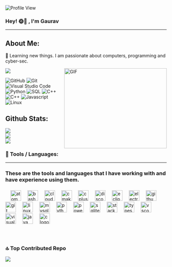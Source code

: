 ![Profile View](https://komarev.com/ghpvc/?username=gaur-avvv&style=plastic&color=blueviolet)
### Hey! 🌞🌚 , I'm Gaurav
<hr />



 ## About Me: 
💜 Learning new things. I am passionate about computers, programming and cyber-sec.

<img align="right" alt="GIF" src="https://media.giphy.com/media/2IudUHdI075HL02Pkk/giphy.gif?raw=true" width="320" height="250" /></div>

![](https://quotes-github-readme.vercel.app/api?type=horizontal&theme=radical)




![GitHub](https://img.shields.io/badge/-GitHub-05122A?style=flat&logo=github)
![Git](https://img.shields.io/badge/-Git-05122A?style=flat&logo=git)
![Visual Studio Code](https://img.shields.io/badge/-Visual%20Studio%20Code-05122A?style=flat&logo=visual-studio-code&logoColor=007ACC)
![Python](https://img.shields.io/badge/-Python-05122A?style=flat&logo=python)
![SQL](https://img.shields.io/badge/-SQL-05122A?style=flat&logo=mysql)
![C++](https://img.shields.io/badge/-C++-05122A?style=flat&logo=c%2B%2B)
![C++](https://img.shields.io/badge/-C-05122A?style=flat&logo=c)
![Javascript](https://img.shields.io/badge/-Java-05122A?style=flat&logo=java)
![Linux](https://img.shields.io/badge/-Linux-05122A?style=flat&logo=linux)

## Github Stats:
![](https://github-readme-stats.vercel.app/api?username=gaur-avvv&theme=midnight-purple&hide_border=false&include_all_commits=true&count_private=true)<br/>
![](https://github-readme-streak-stats.herokuapp.com/?user=gaur-avvv&theme=midnight-purple&hide_border=false)<br/>
![](https://github-readme-stats.vercel.app/api/top-langs/?username=gaur-avvv&theme=midnight-purple&hide_border=false&include_all_commits=true&count_private=true&layout=compact)
 

### 🔮 Tools / Languages:
<hr />

<h3 align="left"> These are the tools and languages that I have working with and have experience using them.</h3>

###

<div align="left">
  <img width="12" />
  <img src="https://skillicons.dev/icons?i=atom" height="33" alt="atom logo"  />
  <img width="12" />
  <img src="https://skillicons.dev/icons?i=bash" height="33" alt="bash logo"  />
  <img width="12" />
  <img src="https://skillicons.dev/icons?i=cloudflare" height="33" alt="cloudflare logo"  />
  <img width="12" />
  <img src="https://skillicons.dev/icons?i=cmake" height="33" alt="cmake logo"  />
  <img width="12" />
  <img src="https://skillicons.dev/icons?i=cpp" height="33" alt="cplusplus logo"  />
  <img width="12" />
  <img src="https://skillicons.dev/icons?i=discord" height="33" alt="discord logo"  />
  <img width="12" />
  <img src="https://skillicons.dev/icons?i=eclipse" height="33" alt="eclipseide logo"  />
  <img width="12" />
  <img src="https://skillicons.dev/icons?i=electron" height="33" alt="electron logo"  />
  <img width="12" />
  <img src="https://skillicons.dev/icons?i=github" height="33" alt="github logo"  />
  <img width="12" />
  <img src="https://skillicons.dev/icons?i=git" height="33" alt="git logo"  />
  <img width="12" />
  <img src="https://skillicons.dev/icons?i=linux" height="33" alt="linux logo"  />
  <img width="12" />
  <img src="https://skillicons.dev/icons?i=mysql" height="33" alt="mysql logo"  />
  <img width="12" />
  <img src="https://skillicons.dev/icons?i=py" height="33" alt="python logo"  />
  <img width="12" />
  <img src="https://skillicons.dev/icons?i=powershell" height="33" alt="powershell logo"  />
  <img width="12" />
  <img src="https://skillicons.dev/icons?i=sqlite" height="33" alt="sqlite logo"  />
  <img width="12" />
  <img src="https://skillicons.dev/icons?i=stackoverflow" height="33" alt="stackoverflow logo"  />
  <img width="12" />
  <img src="https://skillicons.dev/icons?i=ts" height="33" alt="typescript logo"  />
  <img width="12" />
  <img src="https://skillicons.dev/icons?i=vscode" height="33" alt="vscode logo"  />
  <img width="12" />
  <img src="https://skillicons.dev/icons?i=visualstudio" height="33" alt="visualstudio logo"  />
  <img width = "12" />
  <img src="https://skillicons.dev/icons?i=java" height="33" alt="java logo"  />
  <img width = "12" />
  <img src="https://skillicons.dev/icons?i=c" height="33" alt="c logo"  />
</div>

###

<br clear="both">

###

### 🔝 Top Contributed Repo
![](https://github-contributor-stats.vercel.app/api?username=gaur-avvv&limit=5&theme=midnight-purple&combine_all_yearly_contributions=true)

<!-- Proudly created with GPRM ( https://gprm.itsvg.in ) -->
<!--
**gaur-avvv/gaur-avvv** is a ✨ _special_ ✨ repository because its `README.md` (this file) appears on your GitHub profile.

Here are some ideas to get you started:

- 🔭 I’m currently working on ...
- 🌱 I’m currently learning ...
- 👯 I’m looking to collaborate on ...
- 🤔 I’m looking for help with ...
- 💬 Ask me about ...
- 📫 How to reach me: ...
- 😄 Pronouns: ...
- ⚡ Fun fact: ...
-->
